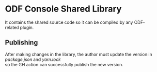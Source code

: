 # ODF Console Shared Library

It contains the shared source code so it can be compiled by any ODF-related plugin.

## Publishing

After making changes in the library, the author must update the version in _package.json_ and _yarn.lock_  
so the GH action can successfully publish the new version.

